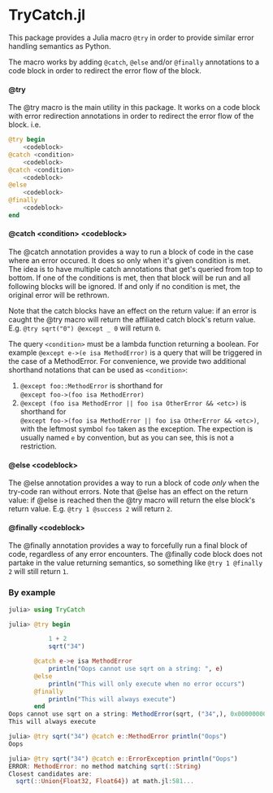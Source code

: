 # TryCatch.jl

This package provides a Julia macro `@try` in order to provide similar error handling semantics as Python.

The macro works by adding `@catch`, `@else` and/or `@finally` annotations to a code block in order to redirect the error flow of the block.

#### @try
The @try macro is the main utility in this package. It works on a code block with error redirection annotations in order to redirect the error flow of the block. i.e.

```julia
@try begin 
    <codeblock>
@catch <condition> 
    <codeblock>
@catch <condition> 
    <codeblock>
@else 
    <codeblock>
@finally
    <codeblock>
end
```

        
#### @catch \<condition\> \<codeblock\>
The @catch annotation provides a way to run a block of code in the case where an error occured. It does so only when it's given condition is met. The idea is to have multiple catch annotations that get's queried from top to bottom. If one of the conditions is met, then that block will be run and all following blocks will be ignored. If and only if no condition is met, the original error will be rethrown. 

Note that the catch blocks have an effect on the return value: if an error is caught the @try macro will return the affiliated catch block's return value. E.g. `@try sqrt("0") @except _ 0` will return `0`.
           
The query `<condition>` must be a lambda function returning a boolean. For example `@except e->(e isa MethodError)` is a query that will be triggered in the case of a MethodError. For convenience, we provide two additional shorthand notations that can be used as `<condition>`:

  1. `@except foo::MethodError` is shorthand for <br> `@except foo->(foo isa MethodError)`
  2. `@except (foo isa MethodError || foo isa OtherError && <etc>)` is shorthand for <br> `@except foo->(foo isa MethodError || foo isa OtherError && <etc>)`, with the leftmost symbol `foo` taken as the exception. The expection is usually named `e` by convention, but as you can see, this is not a restriction.

#### @else \<codeblock\>
The @else annotation provides a way to run a block of code _only_ when the try-code ran without errors. Note that @else has an effect on the return value: if @else is reached then the @try macro will return the else block's return value. E.g. `@try 1 @success 2` will return `2`.

#### @finally \<codeblock\>
The @finally annotation provides a way to forcefully run a final block of code, regardless of any error encounters. The @finally code block does not partake in the value returning semantics, so something like `@try 1 @finally 2` will still return `1`.

### By example
```julia
julia> using TryCatch

julia> @try begin

           1 + 2
           sqrt("34")

       @catch e->e isa MethodError 
           println("Oops cannot use sqrt on a string: ", e)
       @else 
           println("This will only execute when no error occurs")
       @finally 
           println("This will always execute")
       end
Oops cannot use sqrt on a string: MethodError(sqrt, ("34",), 0x00000000000073cc)
This will always execute
```


```julia
julia> @try sqrt("34") @catch e::MethodError println("Oops")
Oops

julia> @try sqrt("34") @catch e::ErrorException println("Oops")
ERROR: MethodError: no method matching sqrt(::String)
Closest candidates are:
  sqrt(::Union{Float32, Float64}) at math.jl:581...
```

